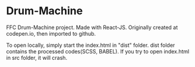 # Drum-Machine
FFC Drum-Machine project. Made with React-JS. Originally created at codepen.io, then imported to github.  

To open locally, simply start the index.html in "dist" folder. dist folder contains the processed codes(SCSS, BABEL). If you try to open index.html in src folder, it will crash.  
